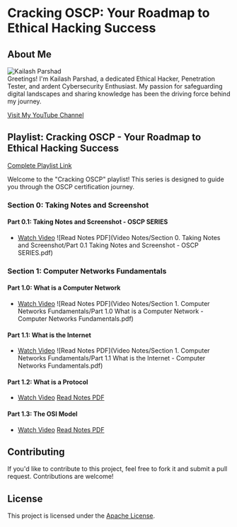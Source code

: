 # Cracking OSCP: Your Roadmap to Ethical Hacking Success

## About Me
![Kailash Parshad](https://yt3.googleusercontent.com/gMyXiDLJnv3J_5Haa3dHoOMW26QuZ48KVwp9W1xf1vDeDpZduqK7lz-VrNz6WShiCM2WRUHWDsM=s900-c-k-c0x00ffffff-no-rj)  
Greetings! I'm Kailash Parshad, a dedicated Ethical Hacker, Penetration Tester, and ardent Cybersecurity Enthusiast. My passion for safeguarding digital landscapes and sharing knowledge has been the driving force behind my journey.

[Visit My YouTube Channel](https://www.youtube.com/@HackProKP)

## Playlist: Cracking OSCP - Your Roadmap to Ethical Hacking Success
[Complete Playlist Link](https://www.youtube.com/watch?v=MvkNbn8i2so&list=PLyrv3TPh3ejYNZipa0OIUvkdjHeUTRJ3J&index=1&t=0s)

Welcome to the "Cracking OSCP" playlist! This series is designed to guide you through the OSCP certification journey.

### Section 0: Taking Notes and Screenshot
#### Part 0.1: Taking Notes and Screenshot - OSCP SERIES

- [Watch Video](https://www.youtube.com/watch?v=MvkNbn8i2so)
![Read Notes PDF](Video Notes/Section 0. Taking Notes and Screenshot/Part 0.1 Taking Notes and Screenshot - OSCP SERIES.pdf)

### Section 1: Computer Networks Fundamentals
#### Part 1.0: What is a Computer Network

- [Watch Video](https://www.youtube.com/watch?v=9LHsVjGe504)
![Read Notes PDF](Video Notes/Section 1. Computer Networks Fundamentals/Part 1.0 What is a Computer Network - Computer Networks Fundamentals.pdf)

#### Part 1.1: What is the Internet

- [Watch Video](https://www.youtube.com/watch?v=iV2iCXcB6E8)
![Read Notes PDF](Video Notes/Section 1. Computer Networks Fundamentals/Part 1.1 What is the Internet - Computer Networks Fundamentals.pdf)

#### Part 1.2: What is a Protocol

- [Watch Video](link_to_youtube_video)
[Read Notes PDF](link_to_notes_pdf)

#### Part 1.3: The OSI Model

- [Watch Video](link_to_youtube_video)
[Read Notes PDF](link_to_notes_pdf)

## Contributing
If you'd like to contribute to this project, feel free to fork it and submit a pull request. Contributions are welcome!

## License
This project is licensed under the [Apache License](LICENSE).

